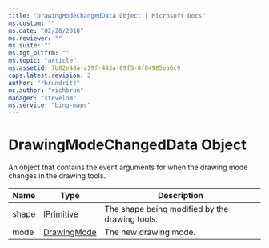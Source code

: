 ```yaml
---
title: "DrawingModeChangedData Object | Microsoft Docs"
ms.custom: ""
ms.date: "02/28/2018"
ms.reviewer: ""
ms.suite: ""
ms.tgt_pltfrm: ""
ms.topic: "article"
ms.assetid: 7b82e48a-a19f-443a-89f5-8f84985ea6c9
caps.latest.revision: 2
author: "rbrundritt"
ms.author: "richbrun"
manager: "stevelom"
ms.service: "bing-maps"
---
```


# DrawingModeChangedData Object

An object that contains the event arguments for when the drawing mode changes in the drawing tools.

| Name  | Type        | Description                                    |
|-------|-------------|------------------------------------------------|
| shape | [IPrimitive](../../map-control-api/iprimitive-class.md)  | The shape being modified by the drawing tools. |
| mode  | [DrawingMode](drawingmode-enumeration.md) | The new drawing mode.                          |
